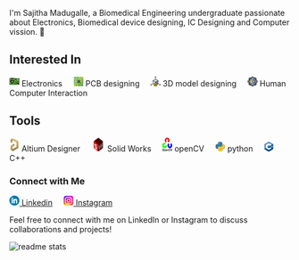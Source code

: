 I'm Sajitha Madugalle, a Biomedical Engineering undergraduate passionate about Electronics, Biomedical device designing, IC Designing and Computer vission. 🚀

## Interested In

<img src="electronics_icon.png" alt="Electronics Icon" width="18" height="18"> Electronics &nbsp; &nbsp;
<img src="PCB.png" alt="Machine Learning Icon" width="18" height="18"> PCB designing &nbsp; &nbsp;
<img src="d3.png" alt="Machine Learning Icon" width="18" height="18"> 3D model designing &nbsp; &nbsp;
<img src="machine_learning_icon.png" alt="Machine Learning Icon" width="18" height="18"> Human Computer Interaction &nbsp; &nbsp;


## Tools
<img src="altium1.png" alt="Altium" width="18" height="25"> Altium Designer &nbsp; &nbsp;
<img src="solidw.png" alt="Altium" width="25" height="25"> Solid Works &nbsp; &nbsp;
<img src="cv.png" alt="CV" width="18" height="25"> openCV &nbsp; &nbsp;
<img src="python_icon.png" alt="py Icon" width="18" height="18"> python &nbsp; &nbsp;
<img src="cplusplus_icon.png" alt="C++ Icon" width="18" height="18"> C++ &nbsp; &nbsp;



### Connect with Me

[<img src="in.png" alt="Electronics Icon" width="18" height="18"> Linkedin](https://www.linkedin.com/in/sajitha-madugalle-2a2172241) &nbsp; &nbsp;
[<img src="inst.png" alt="Electronics Icon" width="18" height="18"> Instagram](https://instagram.com/__sajitha_madugalle_?igshid=OGQ5ZDc2ODk2ZA==)

Feel free to connect with me on LinkedIn or Instagram to discuss collaborations and projects!


<img width=390 src="https://github-readme-stats.vercel.app/api?username=Sajitha-Madugalle&count_private=true&show_icons=true&theme=react&rank_icon=github&border_radius=10" alt="readme stats" />

